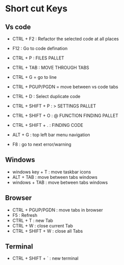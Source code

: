 # Short cut Keys

## Vs code

- CTRL + F2 : Refactor the selected code at all places
- F12 : Go to code defination
- CTRL + P : FILES PALLET
- CTRL + TAB : MOVE THROUGH TABS
- CTRL + G = go to line
- CTRL + PGUP/PGDN = move between vs code tabs
- CTRL + D : Select duplicate code
- CTRL + SHIFT + P : > SETTINGS PALLET
- CTRL + SHIFT + O : @ FUNCTION FINDING PALLET
- CTRL + SHIFT + . : FINDING CODE

- ALT + G : top left bar menu navigation
- F8 : go to next error/warning

## Windows

- windows key + T : move taskbar icons
- ALT + TAB : move between tabs windows
- windows + TAB : move between tabs windows

## Browser

- CTRL + PGUP/PGDN : move tabs in browser
- F5 : Refresh
- CTRL + T : new Tab
- CTRL + W : close current Tab
- CTRL + SHIFT + W : close all Tabs

## Terminal

- CTRL + SHIFT + ` : new terminal

